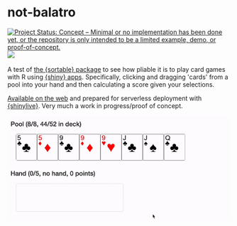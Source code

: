
# not-balatro

<!-- badges: start -->
[![Project Status: Concept – Minimal or no implementation has been done yet, or the repository is only intended to be a limited example, demo, or proof-of-concept.](https://www.repostatus.org/badges/latest/concept.svg)](https://www.repostatus.org/#concept)
[![](https://img.shields.io/badge/Shiny-shinylive-447099?style=flat&labelColor=white&logo=Posit&logoColor=447099)](https://matt-dray.github.io/not-balatro/)
<!-- badges: end -->

A test of [the {sortable} package](https://rstudio.github.io/sortable/) to see how pliable it is to play card games with R using [{shiny} apps](https://shiny.posit.co/). Specifically, clicking and dragging 'cards' from a pool into your hand and then calculating a score given your selections.

[Available on the web](https://matt-dray.github.io/not-balatro/) and prepared for serverless deployment with [{shinylive}](https://posit-dev.github.io/r-shinylive/). Very much a work in progress/proof of concept.

<img src='img/full-house.gif' alt="Two rows of playing cards labelled 'pool' and 'hand'. Cards are dragged from the pool to the hand. A jack is dragged and the text updates from 'no hand' to 'high card'. Another jack and it changes to 'a pair'. Then two nines and it changes to 'two pair'. Finally a third nine is added and it updates to say 'full house'.">
